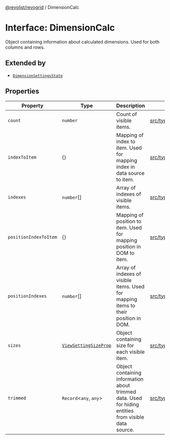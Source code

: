 [@revolist/revogrid](README.md) / DimensionCalc

# Interface: DimensionCalc

Object containing information about calculated dimensions.
Used for both columns and rows.

## Extended by

- [`DimensionSettingsState`](Interface.DimensionSettingsState.md)

## Properties

| Property | Type | Description | Defined in |
| ------ | ------ | ------ | ------ |
| `count` | `number` | Count of visible items. | [src/types/interfaces.ts:575](https://github.com/revolist/revogrid/blob/832a695f4c49c94511535fe3aac75fac9a36ad76/src/types/interfaces.ts#L575) |
| `indexToItem` | \{\} | Mapping of index to item. Used for mapping index in data source to item. | [src/types/interfaces.ts:598](https://github.com/revolist/revogrid/blob/832a695f4c49c94511535fe3aac75fac9a36ad76/src/types/interfaces.ts#L598) |
| `indexes` | `number`[] | Array of indexes of visible items. | [src/types/interfaces.ts:570](https://github.com/revolist/revogrid/blob/832a695f4c49c94511535fe3aac75fac9a36ad76/src/types/interfaces.ts#L570) |
| `positionIndexToItem` | \{\} | Mapping of position to item. Used for mapping position in DOM to item. | [src/types/interfaces.ts:587](https://github.com/revolist/revogrid/blob/832a695f4c49c94511535fe3aac75fac9a36ad76/src/types/interfaces.ts#L587) |
| `positionIndexes` | `number`[] | Array of indexes of visible items. Used for mapping items to their position in DOM. | [src/types/interfaces.ts:581](https://github.com/revolist/revogrid/blob/832a695f4c49c94511535fe3aac75fac9a36ad76/src/types/interfaces.ts#L581) |
| `sizes` | [`ViewSettingSizeProp`](TypeAlias.ViewSettingSizeProp.md) | Object containing size for each visible item. | [src/types/interfaces.ts:614](https://github.com/revolist/revogrid/blob/832a695f4c49c94511535fe3aac75fac9a36ad76/src/types/interfaces.ts#L614) |
| `trimmed` | `Record`\<`any`, `any`\> | Object containing information about trimmed data. Used for hiding entities from visible data source. | [src/types/interfaces.ts:609](https://github.com/revolist/revogrid/blob/832a695f4c49c94511535fe3aac75fac9a36ad76/src/types/interfaces.ts#L609) |
